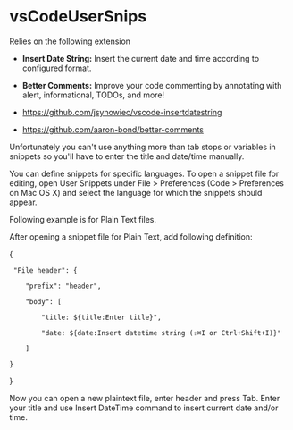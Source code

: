 # vsCodeUserSnips

Relies on the following extension 

- **Insert Date String:** Insert the current date and time according to configured format.

- **Better Comments:** Improve your code commenting by annotating with alert, informational, TODOs, and more!

- https://github.com/jsynowiec/vscode-insertdatestring

- https://github.com/aaron-bond/better-comments

Unfortunately you can't use anything more than tab stops or variables in snippets so you'll have to enter the title and date/time manually.

You can define snippets for specific languages. To open a snippet file for editing, open User Snippets under File > Preferences (Code > Preferences on Mac OS X) and select the language for which the snippets should appear.

Following example is for Plain Text files.

After opening a snippet file for Plain Text, add following definition:


 {

     "File header": {
     
        "prefix": "header",
        
        "body": [
        
            "title: ${title:Enter title}",
            
            "date: ${date:Insert datetime string (⇧⌘I or Ctrl+Shift+I)}"
            
        ]
        
    }
    
 }
 
Now you can open a new plaintext file, enter header and press Tab. Enter your title and use Insert DateTime command to insert current date and/or time.

